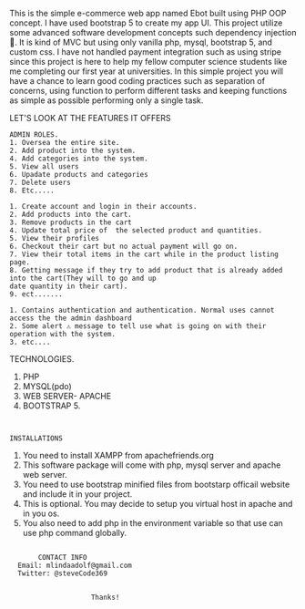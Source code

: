 This is the simple e-commerce web app named Ebot built using PHP OOP concept.
I have used bootstrap 5 to create my app UI.
This project utilize some advanced software development concepts such dependency injection 💉.
It is kind of MVC but using only vanilla php, mysql, bootstrap 5, and custom css.
I have not handled payment integration such as  using stripe since this project is here to help my fellow computer science students like me completing our first year at universities.
In this simple project you will have a chance to learn good coding practices such as separation of concerns, using function to perform different tasks and keeping functions as simple as possible performing only a single task.

LET'S LOOK AT THE FEATURES IT OFFERS
``````
ADMIN ROLES.
1. Oversea the entire site.
2. Add product into the system.
4. Add categories into the system.
5. View all users
6. Upadate products and categories
7. Delete users
8. Etc.....
``````

 ``````              USER ROLES
1. Create account and login in their accounts.
2. Add products into the cart.
3. Remove products in the cart
4. Update total price of  the selected product and quantities.
5. View their profiles
6. Checkout their cart but no actual payment will go on.
7. View their total items in the cart while in the product listing page.
8. Getting message if they try to add product that is already added into the cart(They will to go and up
date quantity in their cart).
 9. ect.......
 ``````
 ``````              FEATURES
1. Contains authentication and authentication. Normal uses cannot access the the admin dashboard
2. Some alert ⚠ message to tell use what is going on with their operation with the system.
3. etc....
``````
TECHNOLOGIES.
1. PHP
2. MYSQL(pdo)
3. WEB SERVER- APACHE
4. BOOTSTRAP 5.
``````


INSTALLATIONS
``````
1. You need to install XAMPP from apachefriends.org
2. This software package will come with php, mysql server and apache web server.
3. You need to use bootstrap minified files from bootstarp officail website and include it in your project.
4. This is optional. You may decide to setup you virtual host in apache and in you os.
5. You also need to add php in the environment variable so that use can use php command globally.
``````

``````
           CONTACT INFO
      Email: mlindaadolf@gmail.com
      Twitter: @steveCode369
   ```````

                       Thanks!
